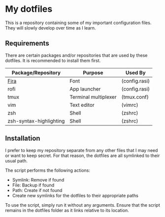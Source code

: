 # My dotfiles
This is a repository containing some of my important configuration files. They will slowly develop over time as I learn.

## Requirements
There are certain packages and/or repositories that are used by these dotfiles. It is recommended to install them first.

| Package/Repository      | Purpose              | Used By       |
|-------------------------|----------------------|---------------|
| [Fira](https://github.com/mozilla/Fira) | Font | (config.rasi) |
| rofi                    | App launcher         | (config.rasi) |
| tmux                    | Terminal multiplexer | (tmux.conf)   |
| vim                     | Text editor          | (vimrc)       |
| zsh                     | Shell                | (zshrc)       |
| zsh-syntax-highlighting | Shell                | (zshrc)       |

## Installation
I prefer to keep my repository separate from any other files that I may need or want to keep secret. For that reason, the dotfiles are all symlinked to their usual path.

The script performs the following actions:
* Symlink: Remove if found
* File: Backup if found
* Path: Create if not found
* Create new symlinks for the dotfiles to their appropriate paths

To use the script, simply run it without any arguments. Ensure that the script remains in the dotfiles folder as it links relative to its location.
